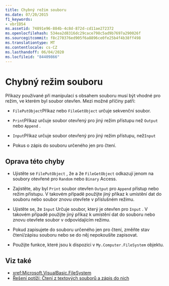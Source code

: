 ```yaml
---
title: Chybný režim souboru
ms.date: 07/20/2015
f1_keywords:
- vbrID54
ms.assetid: 74891e96-884b-4c8d-872d-cd11ae272372
ms.openlocfilehash: 534ea2d8316dc29cace798c5ad9b7697a290026f
ms.sourcegitcommit: f8c270376ed905f6a8896ce0fe25b4f4b38ff498
ms.translationtype: MT
ms.contentlocale: cs-CZ
ms.lasthandoff: 06/04/2020
ms.locfileid: "84409866"
---
```

# <a name="bad-file-mode"></a>Chybný režim souboru
Příkazy používané při manipulaci s obsahem souboru musí být vhodné pro režim, ve kterém byl soubor otevřen. Mezi možné příčiny patří:  
  
- `FilePutObject`Příkaz nebo `FileGetObject` určuje sekvenční soubor.  
  
- `Print`Příkaz určuje soubor otevřený pro jiný režim přístupu než `Output` nebo `Append` .  
  
- `Input`Příkaz určuje soubor otevřený pro jiný režim přístupu, než`Input`  
  
- Pokus o zápis do souboru určeného jen pro čtení.  
  
## <a name="to-correct-this-error"></a>Oprava této chyby  
  
- Ujistěte se `FilePutObject` , že a že `FileGetObject` odkazují jenom na soubory otevřené pro `Random` nebo `Binary` Access.  
  
- Zajistěte, aby byl `Print` soubor otevřen `Output` pro `Append` přístup nebo režim přístupu. V takovém případě použijte jiný příkaz k umístění dat do souboru nebo soubor znovu otevřete v příslušném režimu.  
  
- Ujistěte se, že `Input` Určuje soubor, který je otevřen pro `Input` . V takovém případě použijte jiný příkaz k umístění dat do souboru nebo znovu otevřete soubor v odpovídajícím režimu.  
  
- Pokud zapisujete do souboru určeného jen pro čtení, změňte stav čtení/zápisu souboru nebo se do něj nepokoušíte zapisovat.  
  
- Použijte funkce, které jsou k dispozici v `My.Computer.FileSystem` objektu.  
  
## <a name="see-also"></a>Viz také

- <xref:Microsoft.VisualBasic.FileSystem>
- [Řešení potíží: Čtení z textových souborů a zápis do nich](../../developing-apps/programming/drives-directories-files/troubleshooting-reading-from-and-writing-to-text-files.md)
